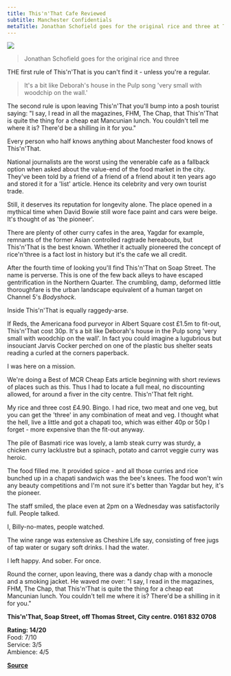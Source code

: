 ```yaml
---
title: This'n'That Cafe Reviewed
subtitle: Manchester Confidentials
metaTitle: Jonathan Schofield goes for the original rice and three at This & That Curry Cafe, Manchester
---
```


![](https://old.manchesterconfidential.co.uk/i/O0Y/7GR5_M.jpg)

> Jonathan Schofield goes for the original rice and three

THE first rule of This'n'That is you can't find it - unless you're a regular.

> It's a bit like Deborah's house in the Pulp song 'very small with woodchip on the wall.'

The second rule is upon leaving This'n'That you'll bump into a posh tourist saying: "I say, I read in all the magazines, FHM, The Chap, that This'n'That is quite the thing for a cheap eat Mancunian lunch. You couldn't tell me where it is? There'd be a shilling in it for you."

Every person who half knows anything about Manchester food knows of This'n'That.

National journalists are the worst using the venerable cafe as a fallback option when asked about the value-end of the food market in the city. They've been told by a friend of a friend of a friend about it ten years ago and stored it for a 'list' article. Hence its celebrity and very own tourist trade.

Still, it deserves its reputation for longevity alone. The place opened in a mythical time when David Bowie still wore face paint and cars were beige. It's thought of as 'the pioneer'.

There are plenty of other curry cafes in the area, Yagdar for example, remnants of the former Asian controlled ragtrade hereabouts, but This'n'That is the best known. Whether it actually pioneered the concept of rice'n'three is a fact lost in history but it's the cafe we all credit. 

After the fourth time of looking you'll find This'n'That on Soap Street. The name is perverse. This is one of the few back alleys to have escaped gentrification in the Northern Quarter. The crumbling, damp, deformed little thoroughfare is the urban landscape equivalent of a human target on Channel 5's _Bodyshock_.

Inside This'n'That is equally raggedy-arse.

If Reds, the Americana food purveyor in Albert Square cost £1.5m to fit-out, This'n'That cost 30p. It's a bit like Deborah's house in the Pulp song 'very small with woodchip on the wall'. In fact you could imagine a lugubrious but insouciant Jarvis Cocker perched on one of the plastic bus shelter seats reading a curled at the corners paperback.  

I was here on a mission.

We're doing a Best of MCR Cheap Eats article beginning with short reviews of places such as this. Thus I had to locate a full meal, no discounting allowed, for around a fiver in the city centre. This'n'That felt right.

My rice and three cost £4.90. Bingo. I had rice, two meat and one veg, but you can get the 'three' in any combination of meat and veg. I thought what the hell, live a little and got a chapati too, which was either 40p or 50p I forget - more expensive than the fit-out anyway.  

The pile of Basmati rice was lovely, a lamb steak curry was sturdy, a chicken curry lacklustre but a spinach, potato and carrot veggie curry was heroic.

The food filled me. It provided spice - and all those curries and rice bunched up in a chapati sandwich was the bee's knees. The food won't win any beauty competitions and I'm not sure it's better than Yagdar but hey, it's the pioneer. 

The staff smiled, the place even at 2pm on a Wednesday was satisfactorily full. People talked.

I, Billy-no-mates, people watched.

The wine range was extensive as Cheshire Life say, consisting of free jugs of tap water or sugary soft drinks. I had the water.

I left happy. And sober. For once. 

Round the corner, upon leaving, there was a dandy chap with a monocle and a smoking jacket. He waved me over: "I say, I read in the magazines, FHM, The Chap, that This'n'That is quite the thing for a cheap eat Mancunian lunch. You couldn't tell me where it is? There'd be a shilling in it for you."

**This'n'That, Soap Street, off Thomas Street, City centre. 0161 832 0708**

**Rating: 14/20**  
Food: 7/10  
Service: 3/5  
Ambience: 4/5

**[Source](http://old.manchesterconfidential.co.uk/Food-and-Drink/Indian/ThisnThat-Cafe-Reviewed)**
